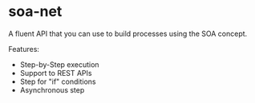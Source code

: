 # soa-net
A fluent API that you can use to build processes using the SOA concept.

Features:
* Step-by-Step execution
* Support to REST APIs
* Step for "if" conditions
* Asynchronous step
